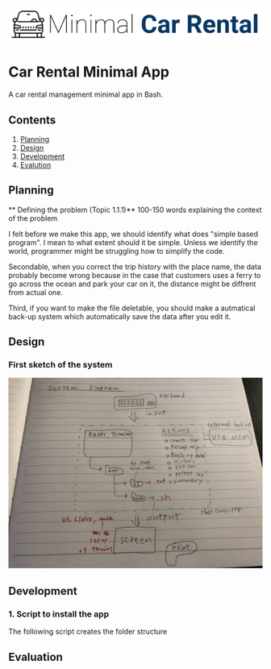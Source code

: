 ![CarRental](logo.png)

Car Rental Minimal App
===========================

A car rental management minimal app in Bash.

Contents
-----
  1. [Planning](#planning)
  1. [Design](#design)
  1. [Development](#development)
  1. [Evalution](#evaluation)

Planning
----------
** Defining the problem (Topic 1.1.1)**
100-150 words explaining the context of the problem

I felt before we make this app, we should identify what does "simple based program". I mean to what extent should it be simple.   Unless we identify the world, programmer might be struggling how to simplify the code.

Secondable, when you correct the trip history with the place name, the data probably become wrong because in the case that customers uses a ferry to go across the ocean and park your car on it, the distance might be diffrent from actual one.

Third, if you want to make the file deletable, you should make a autmatical back-up system which automatically save the data after you edit it. 

Design
---------
### First sketch of the system
![systemDiagram](IMG_2213.JPG)

Development
--------
### 1. Script to install the app
The following script creates the folder structure


Evaluation
-----------



